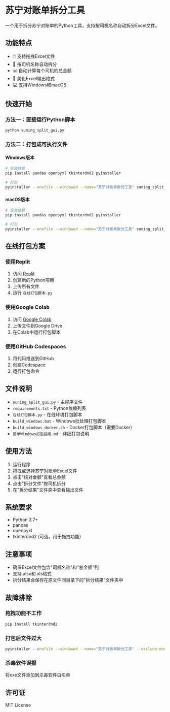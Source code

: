# 苏宁对账单拆分工具

一个用于拆分苏宁对账单的Python工具，支持按司机名称自动拆分Excel文件。

## 功能特点

- 🖱️ 支持拖拽Excel文件
- 👥 按司机名称自动拆分
- 📊 自动计算每个司机的总金额
- 🎨 美化Excel输出格式
- 💻 支持Windows和macOS

## 快速开始

### 方法一：直接运行Python脚本
```bash
python suning_split_gui.py
```

### 方法二：打包成可执行文件

#### Windows版本
```bash
# 安装依赖
pip install pandas openpyxl tkinterdnd2 pyinstaller

# 打包
pyinstaller --onefile --windowed --name="苏宁对账单拆分工具" suning_split_gui.py
```

#### macOS版本
```bash
# 安装依赖
pip install pandas openpyxl tkinterdnd2 pyinstaller

# 打包
pyinstaller --onefile --windowed --name="苏宁对账单拆分工具" suning_split_gui.py
```

## 在线打包方案

### 使用Replit
1. 访问 [Replit](https://replit.com)
2. 创建新的Python项目
3. 上传所有文件
4. 运行 `在线打包脚本.py`

### 使用Google Colab
1. 访问 [Google Colab](https://colab.research.google.com)
2. 上传文件到Google Drive
3. 在Colab中运行打包脚本

### 使用GitHub Codespaces
1. 将代码推送到GitHub
2. 创建Codespace
3. 运行打包命令

## 文件说明

- `suning_split_gui.py` - 主程序文件
- `requirements.txt` - Python依赖列表
- `在线打包脚本.py` - 在线环境打包脚本
- `build_windows.bat` - Windows批处理打包脚本
- `build_windows_docker.sh` - Docker打包脚本（需要Docker）
- `简单Windows打包指南.md` - 详细打包说明

## 使用方法

1. 运行程序
2. 拖拽或选择苏宁对账单Excel文件
3. 点击"核对金额"查看总金额
4. 点击"拆分文件"按司机拆分
5. 在"拆分结果"文件夹中查看输出文件

## 系统要求

- Python 3.7+
- pandas
- openpyxl
- tkinterdnd2 (可选，用于拖拽功能)

## 注意事项

- 确保Excel文件包含"司机名称"和"总金额"列
- 支持.xlsx和.xls格式
- 拆分结果会保存在原文件同目录下的"拆分结果"文件夹中

## 故障排除

### 拖拽功能不工作
```bash
pip install tkinterdnd2
```

### 打包后文件过大
```bash
pyinstaller --onefile --windowed --name="苏宁对账单拆分工具" --exclude-module matplotlib --exclude-module numpy suning_split_gui.py
```

### 杀毒软件误报
将exe文件添加到杀毒软件白名单

## 许可证

MIT License

